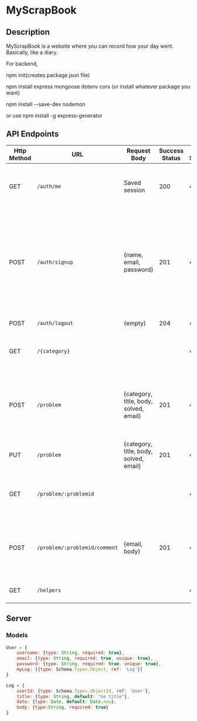 # MyScrapBook

## Description

MyScrapBook is a website where you can record how your day went. Basically, like a diary.

For backend,

npm init(creates package.json file)

npm install express mongoose dotenv cors (or install whatever package you want)

npm install --save-dev nodemon



or use npm install -g express-generator

## API Endpoints 

| Http Method | URL                           | Request Body                           | Success Status | Error Status | Description                                                  |
| ----------- | ----------------------------- | -------------------------------------- | -------------- | ------------ | ------------------------------------------------------------ |
| GET         | `/auth/me`                    | Saved session                          | 200            | 404          | Checks if user is logged in and return profile page          |
| POST        | `/auth/signup`                | {name, email, password}                | 201            | 404          | Checks if fields not empty (422) and user not exists (409), then create user with encrypted password, and store user in session |
| POST        | `/auth/logout`                | (empty)                                | 204            | 400          | Logs out the user                                            |
| GET         | `/{category}`                 |                                        |                | 400          | Lists all the problems related to specific category          |
| POST        | `/problem`                    | {category, title, body, solved, email} | 201            | 404          | Checks if fields not empty (422) and user not exists (409), then post the problem |
| PUT         | `/problem`                    | {category, title, body, solved, email} | 201            | 404          | Updates the posted problem                                   |
| GET         | `/problem/:problemid`         |                                        |                | 400          | Lists the details of specific problem with the help of id    |
| POST        | `/problem/:problemid/comment` | {email, body}                          | 201            | 404          | Checks if fields not empty (422) then post the comment on the problem |
| GET         | `/helpers`                    |                                        |                | 400          | Lists the information of a helper                            |

 

## Server

### Models

```javascript
User = {
    username: {type: String, required: true},
 	email: {type: String, required: true, unique: true},
 	password: {type: String, required: true, unique: true},
  	myLog: [{type: Schema.Types.Object, ref: 'Log'}]
}

Log = {
    userId: {type: Schema.Types.ObjectId, ref: 'User'},
    title: {type: String, default: "no title"},
    date: {type: Date, default: Date.now},
    body: {type:String, required: true}
}
```